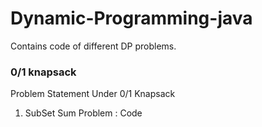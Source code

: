 # Dynamic-Programming-java
Contains code of different DP problems.

### 0/1 knapsack 

Problem Statement Under 0/1 Knapsack

1. SubSet Sum Problem : Code
